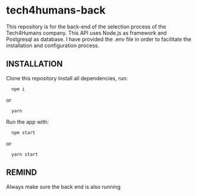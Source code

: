 # tech4humans-back

This repository is for the back-end of the selection process of the Tech4Humans company. This API uses Node.js as framework and Postgresql as database.
I have provided the .env file in order to facilitate the installation and configuration process.

## INSTALLATION

Clone this repository
Install all dependencies, run:
```
  npm i
```
or 

```
  yarn
```

Run the app with:
```
  npm start
```
or
```
  yarn start
```

## REMIND
Always make sure the back end is also running

